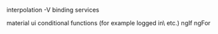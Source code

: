 interpolation -V
binding
services

material ui
conditional functions (for example logged in\ etc.)
ngIf ngFor